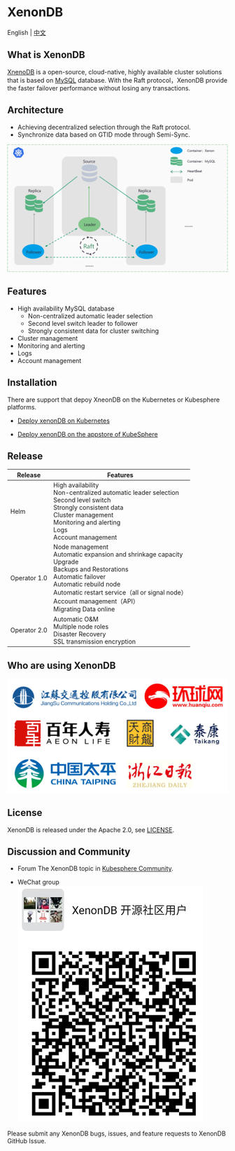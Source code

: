 
# XenonDB

English | [中文](README_zh.md) 

## What is XenonDB

[XnenoDB](https://github.com/radondb/xenondb) is a open-source, cloud-native, highly available cluster solutions that is based on [MySQL](https://MySQL.org) database. With the Raft protocol，XenonDB provide the faster failover performance without losing any transactions. 

## Architecture

- Achieving decentralized selection through the Raft protocol.
- Synchronize data based on GTID mode through Semi-Sync.

![](docs/images/XenonDB_Architecture_1.png)

## Features

- High availability MySQL database
    - Non-centralized automatic leader selection
    - Second level switch leader to follower 
    - Strongly consistent data for cluster switching
- Cluster management
- Monitoring and alerting
- Logs
- Account management

## Installation

There are support that depoy XneonDB on the Kubernetes or Kubesphere platforms.

- [Deploy xenonDB on Kubernetes](docs/Kubernetes/deploy_xenondb_on_kubernetes.md) 

- [Deploy xenonDB on the appstore of KubeSphere](docs/KubeSphere/deploy_xenondb_on_kubesphere.md)

## Release

| Release | Features  |
|------|--------|
| Helm | High availability <br> Non-centralized automatic leader selection <br>  Second level switch <br> Strongly consistent data <br> Cluster management <br> Monitoring and alerting <br> Logs <br> Account management | 
| Operator 1.0 | Node management <br> Automatic expansion and shrinkage capacity <br> Upgrade <br> Backups and Restorations <br> Automatic failover <br> Automatic rebuild node <br> Automatic restart service（all or signal node）<br> Account management（API）<br> Migrating Data online | 
| Operator 2.0 | Automatic O&M <br> Multiple node roles <br> Disaster Recovery <br> SSL transmission encryption  | 

## Who are using XenonDB

![](docs/images/users.png)

## License

XenonDB is released under the Apache 2.0, see [LICENSE](./LICENSE).

## Discussion and Community

- Forum
  The XenonDB topic in [Kubesphere Community](https://github.com/kubesphere/community).

- WeChat group
   ![](docs/images/wechat_group.png)

Please submit any XenonDB bugs, issues, and feature requests to XenonDB GitHub Issue.
